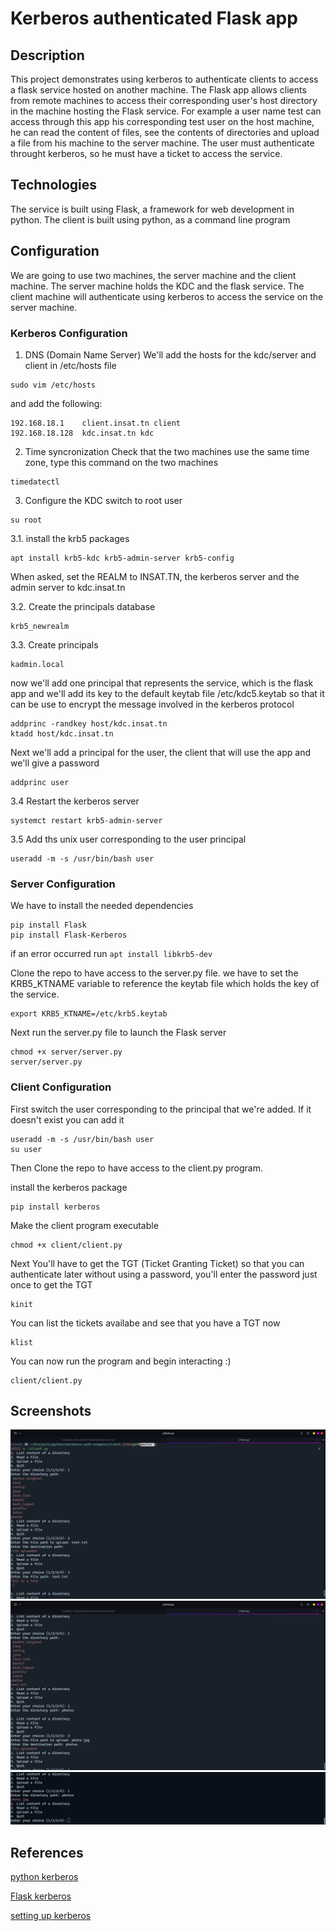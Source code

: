 # Kerberos authenticated Flask app

## Description

This project demonstrates using kerberos to authenticate clients to access a flask
service hosted on another machine.
The Flask app allows clients from remote machines to access their corresponding
user's host directory in the machine hosting the Flask service.
For example a user name test can access through this app his corresponding test user
on the host machine, he can read the content of files, see the contents of directories and upload a file from his machine to the server machine.
The user must authenticate throught kerberos, so he must have a ticket to access the service.

## Technologies

The service is built using Flask, a framework for web development in python.
The client is built using python, as a command line program

## Configuration

We are going to use two machines, the server machine and the client machine.
The server machine holds the KDC and the flask service.
The client machine will authenticate using kerberos to access the service on the server machine.

### Kerberos Configuration

1. DNS (Domain Name Server)
   We'll add the hosts for the kdc/server and client in /etc/hosts file

```
sudo vim /etc/hosts
```

and add the following:

```
192.168.18.1	client.insat.tn client
192.168.18.128	kdc.insat.tn kdc
```

2. Time syncronization
   Check that the two machines use the same time zone, type this command on the two machines

```
timedatectl
```

3. Configure the KDC
   switch to root user

```
su root
```

3.1. install the krb5 packages

```
apt install krb5-kdc krb5-admin-server krb5-config
```

When asked, set the REALM to INSAT.TN, the kerberos server and the admin server to kdc.insat.tn

3.2. Create the principals database

```
krb5_newrealm
```

3.3. Create principals

```
kadmin.local
```

now we'll add one principal that represents the service, which is the flask app
and we'll add its key to the default keytab file /etc/kdc5.keytab so that it can be use to encrypt the message involved in the kerberos protocol

```
addprinc -randkey host/kdc.insat.tn
ktadd host/kdc.insat.tn
```

Next we'll add a principal for the user, the client that will use the app and we'll give a password

```
addprinc user
```

3.4 Restart the kerberos server

```
systemct restart krb5-admin-server
```

3.5 Add ths unix user corresponding to the user principal

```
useradd -m -s /usr/bin/bash user
```

### Server Configuration

We have to install the needed dependencies

```
pip install Flask
pip install Flask-Kerberos
```

if an error occurred run `apt install libkrb5-dev`

Clone the repo to have access to the server.py file.
we have to set the KRB5_KTNAME variable to reference the keytab file which holds the key of the service.

```
export KRB5_KTNAME=/etc/krb5.keytab
```

Next run the server.py file to launch the Flask server

```
chmod +x server/server.py
server/server.py
```

### Client Configuration

First switch the user corresponding to the principal that we're added.
If it doesn't exist you can add it

```
useradd -m -s /usr/bin/bash user
su user
```

Then Clone the repo to have access to the client.py program.

install the kerberos package

```
pip install kerberos
```

Make the client program executable

```
chmod +x client/client.py
```

Next You'll have to get the TGT (Ticket Granting Ticket) so that you can authenticate later without using a password, you'll enter the password just once to get the TGT

```
kinit
```

You can list the tickets availabe and see that you have a TGT now

```
klist
```

You can now run the program and begin interacting :)

```
client/client.py
```

## Screenshots

![1](screenshots/1.png)
![2](screenshots/2.png)
![3](screenshots/3.png)

## References

[python kerberos](http://python-notes.curiousefficiency.org/en/latest/python_kerberos.html)

[Flask kerberos](https://flask-kerberos.readthedocs.io/en/latest/)

[setting up kerberos](https://blog.magnatox.com/posts/setting_up_kerberos_ssh_on_linux/)
